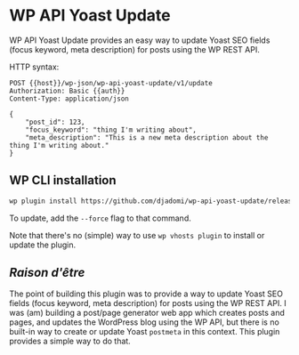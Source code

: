 # WP API Yoast Update

WP API Yoast Update provides an easy way to update Yoast SEO fields (focus keyword, meta description) for posts using the WP REST API.

HTTP syntax:

``` http
POST {{host}}/wp-json/wp-api-yoast-update/v1/update
Authorization: Basic {{auth}}
Content-Type: application/json

{
	"post_id": 123,
	"focus_keyword": "thing I'm writing about",
	"meta_description": "This is a new meta description about the thing I'm writing about."
}
```

## WP CLI installation

```bash
wp plugin install https://github.com/djadomi/wp-api-yoast-update/releases/latest/download/wp-api-yoast-update.zip --activate
```

To update, add the `--force` flag to that command.

Note that there's no (simple) way to use `wp vhosts plugin` to install or update the plugin.

## _Raison d'être_

The point of building this plugin was to provide a way to update Yoast SEO fields (focus keyword, meta description) for posts using the WP REST API. I was (am) building a post/page generator web app which creates posts and pages, and updates the WordPress blog using the WP API, but there is no built-in way to create or update Yoast `postmeta` in this context. This plugin provides a simple way to do that.
